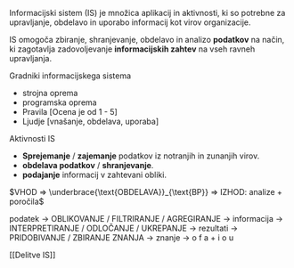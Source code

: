Informacijski sistem (IS) je množica aplikacij in aktivnosti, ki so potrebne za upravljanje, obdelavo in uporabo informacij kot virov organizacije.

IS omogoča zbiranje, shranjevanje, obdelavo in analizo **podatkov** na način, ki zagotavlja zadovoljevanje **informacijskih zahtev** na vseh ravneh upravljanja.

Gradniki informacijskega sistema
- strojna oprema
- programska oprema
- Pravila \[Ocena je od 1 - 5]
- Ljudje \[vnašanje, obdelava, uporaba]

Aktivnosti IS
- **Sprejemanje** / **zajemanje** podatkov iz notranjih in zunanjih virov.
- **obdelava podatkov** / **shranjevanje**.
- **podajanje** informacij v zahtevani obliki.

$VHOD => \underbrace{\text{OBDELAVA}}_{\text{BP}} => IZHOD: analize + poročila$

podatek -> OBLIKOVANJE / FILTRIRANJE / AGREGIRANJE -> informacija -> INTERPRETIRANJE / ODLOČANJE / UKREPANJE -> rezultati -> PRIDOBIVANJE / ZBIRANJE ZNANJA -> znanje -> o f a + i o u

[[Delitve IS]]